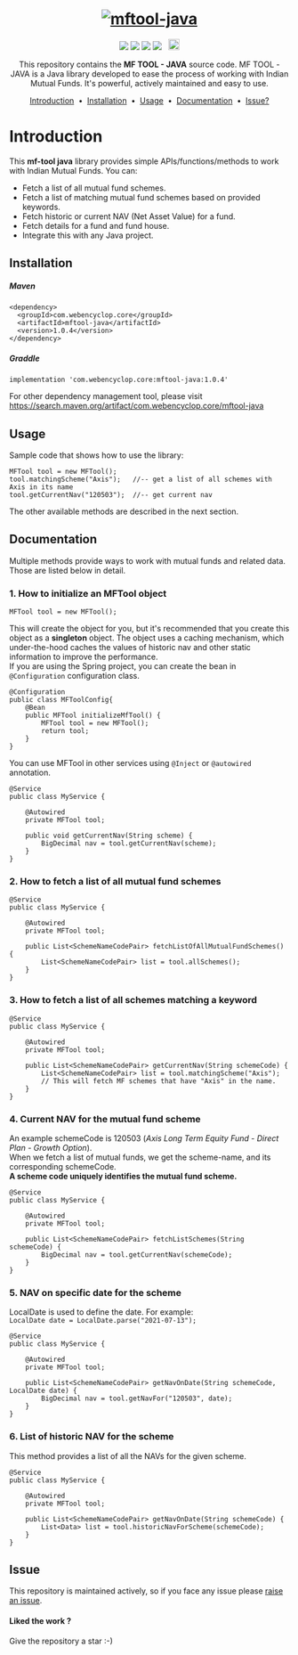 <h1 align="center">
  <a href="https://github.com/ankitwasankar/mftool-java">
    <img src="https://raw.githubusercontent.com/ankitwasankar/mftool-java/master/src/main/resources/icons/mf-tool-java-new.jpg" alt="mftool-java">  
  </a>  
</h1> 
<p align="center">    
<a target="_blank" href="https://search.maven.org/artifact/com.webencyclop.core/mftool-java"><img src="https://img.shields.io/maven-central/v/com.webencyclop.core/mftool-java.svg?label=Maven%20Central"/></a> 
<a target="_blank" href="https://www.codacy.com/gh/ankitwasankar/mftool-java/dashboard?utm_source=github.com&utm_medium=referral&utm_content=ankitwasankar/mftool-java&utm_campaign=Badge_Coverage"><img src="https://app.codacy.com/project/badge/Coverage/0054db87ea0f426599c3a30b39291388" /></a> 
<a href="https://www.codacy.com/gh/ankitwasankar/mftool-java/dashboard?utm_source=github.com&amp;utm_medium=referral&amp;utm_content=ankitwasankar/mftool-java&amp;utm_campaign=Badge_Grade"><img src="https://app.codacy.com/project/badge/Grade/0054db87ea0f426599c3a30b39291388"/></a> 
<a target="_blank" href="https://github.com/ankitwasankar/mftool-java/blob/master/license.md"><img src="https://camo.githubusercontent.com/8298ac0a88a52618cd97ba4cba6f34f63dd224a22031f283b0fec41a892c82cf/68747470733a2f2f696d672e736869656c64732e696f2f707970692f6c2f73656c656e69756d2d776972652e737667" /></a>
&nbsp <a target="_blank" href="https://www.linkedin.com/in/ankitwasankar/"><img height="20" src="https://img.shields.io/badge/LinkedIn-0077B5?style=for-the-badge&logo=linkedin&logoColor=white" /></a>
</p>
<p align="center">
  This repository contains the <strong>MF TOOL - JAVA</strong> source code.
  MF TOOL - JAVA is a Java library developed to ease the process of working with Indian Mutual Funds. It's powerful, actively maintained and easy to use.
</p>
 
<p align="center">
<a href="#introduction">Introduction</a> &nbsp;&bull;&nbsp;
<a href="#installation">Installation</a> &nbsp;&bull;&nbsp;
<a href="#usage">Usage</a> &nbsp;&bull;&nbsp;
<a href="#documentation">Documentation</a> &nbsp;&bull;&nbsp;
<a href="#issue">Issue?</a>
</p>

# Introduction
This <b>mf-tool java</b> library provides simple APIs/functions/methods to work with Indian Mutual Funds. You can:

- Fetch a list of all mutual fund schemes.
- Fetch a list of matching mutual fund schemes based on provided keywords.
- Fetch historic or current NAV (Net Asset Value) for a fund.
- Fetch details for a fund and fund house.
- Integrate this with any Java project.

## Installation
##### Maven
```
<dependency>
  <groupId>com.webencyclop.core</groupId>
  <artifactId>mftool-java</artifactId>
  <version>1.0.4</version>
</dependency>
```
##### Graddle
```
implementation 'com.webencyclop.core:mftool-java:1.0.4'
```
For other dependency management tool, please visit
<a href="https://search.maven.org/artifact/com.webencyclop.core/mftool-java">https://search.maven.org/artifact/com.webencyclop.core/mftool-java</a>


## Usage
Sample code that shows how to use the library:<br/>
```
MFTool tool = new MFTool();
tool.matchingScheme("Axis");   //-- get a list of all schemes with Axis in its name
tool.getCurrentNav("120503");  //-- get current nav
```
The other available methods are described in the next section.

## Documentation
Multiple methods provide ways to work with mutual funds and related data. Those are listed below in detail.

### 1. How to initialize an MFTool object
```
MFTool tool = new MFTool();
```
This will create the object for you, but it's recommended that you create this object as a <b>singleton</b> object.
The object uses a caching mechanism, which under-the-hood caches the values of historic nav and other static information to improve the performance. 
<br/>If you are using the Spring project, you can create the bean in ``@Configuration`` configuration class.
```
@Configuration
public class MFToolConfig{
    @Bean
    public MFTool initializeMfTool() {
        MFTool tool = new MFTool();
        return tool;
    }
}
```
You can use MFTool in other services using ``@Inject`` or ``@autowired`` annotation.
```
@Service
public class MyService {
    
    @Autowired
    private MFTool tool;

    public void getCurrentNav(String scheme) {
        BigDecimal nav = tool.getCurrentNav(scheme);
    }
}
```

### 2. How to fetch a list of all mutual fund schemes
```
@Service
public class MyService {
    
    @Autowired
    private MFTool tool;

    public List<SchemeNameCodePair> fetchListOfAllMutualFundSchemes() {
        List<SchemeNameCodePair> list = tool.allSchemes();
    }
}
```

### 3. How to fetch a list of all schemes matching a keyword
```
@Service
public class MyService {
    
    @Autowired
    private MFTool tool;

    public List<SchemeNameCodePair> getCurrentNav(String schemeCode) {
        List<SchemeNameCodePair> list = tool.matchingScheme("Axis"); 
        // This will fetch MF schemes that have "Axis" in the name.
    }
}
```

### 4. Current NAV for the mutual fund scheme
An example schemeCode is 120503 (_Axis Long Term Equity Fund - Direct Plan - Growth Option_).<br/>
When we fetch a list of mutual funds, we get the scheme-name, and its corresponding schemeCode.<br/>
<b>A scheme code uniquely identifies the mutual fund scheme.</b>
```
@Service
public class MyService {
    
    @Autowired
    private MFTool tool;

    public List<SchemeNameCodePair> fetchListSchemes(String schemeCode) {
        BigDecimal nav = tool.getCurrentNav(schemeCode);
    }
}
```

### 5. NAV on specific date for the scheme
LocalDate is used to define the date. For example:<br/>
``LocalDate date = LocalDate.parse("2021-07-13");``
```
@Service
public class MyService {
    
    @Autowired
    private MFTool tool;

    public List<SchemeNameCodePair> getNavOnDate(String schemeCode, LocalDate date) {
        BigDecimal nav = tool.getNavFor("120503", date);
    }
}
```

### 6. List of historic NAV for the scheme
This method provides a list of all the NAVs for the given scheme.
```
@Service
public class MyService {
    
    @Autowired
    private MFTool tool;

    public List<SchemeNameCodePair> getNavOnDate(String schemeCode) {
        List<Data> list = tool.historicNavForScheme(schemeCode);
    }
}
```


## Issue
This repository is maintained actively, so if you face any issue please <a href="https://github.com/ankitwasankar/mftool-java/issues/new">raise an issue</a>.

<h4>Liked the work ?</h4>
Give the repository a star :-)
